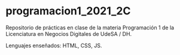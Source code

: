 # programacion1_2021_2C

Repositorio de prácticas en clase de la materia Programación 1 de la Licenciatura en Negocios Digitales de UdeSA / DH.

Lenguajes enseñados: HTML, CSS, JS.
